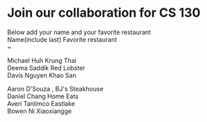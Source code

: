 # Join our collaboration for CS 130
Below add your name and your favorite restaurant
<br>
Name(include last)      Favorite restaurant <br>
~                                                       

Michael Huh             Krung Thai<br>
Deema Saddik            Red Lobster<br>
Davis Nguyen            Khao San<br>

Aaron D'Souza      ,    BJ's Steakhouse <br>
Daniel Chang            Home Eats<br>
Averi Tanlimco          Eastlake<br>
Bowen Ni                Xiaoxiangge

